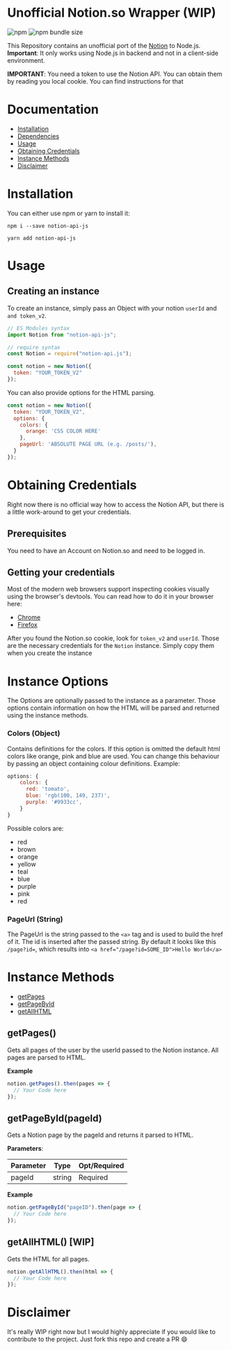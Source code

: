 # Unofficial Notion.so Wrapper (WIP)

![npm](https://img.shields.io/npm/v/notion-api-js.svg)
![npm bundle size](https://img.shields.io/bundlephobia/min/notion-api-js.svg)

This Repository contains an unofficial port of the [Notion](https://notion.so) to Node.js. **Important**: It only works using Node.js in backend and not in a client-side environment.

**IMPORTANT**: You need a token to use the Notion API. You can obtain them by reading you local cookie. You can find instructions for that

# Documentation

- [Installation](#Installation)
- [Dependencies](#Dependencies)
- [Usage](#Usage)
- [Obtaining Credentials](#Obtaining-Credentials)
- [Instance Methods](#Instance-Methods)
- [Disclaimer](#Disclaimer)

# Installation

You can either use npm or yarn to install it:

```
npm i --save notion-api-js
```

```
yarn add notion-api-js
```

# Usage

## Creating an instance

To create an instance, simply pass an Object with your notion `userId` and `and token_v2`.

```js
// ES Modules syntax
import Notion from "notion-api-js";

// require syntax
const Notion = require("notion-api.js");

const notion = new Notion({
  token: "YOUR_TOKEN_V2"
});
```

You can also provide options for the HTML parsing.

```js
const notion = new Notion({
  token: "YOUR_TOKEN_V2",
  options: {
    colors: {
      orange: 'CSS COLOR HERE'
    },
    pageUrl: 'ABSOLUTE PAGE URL (e.g. /posts/'),
  }
});
```

# Obtaining Credentials

Right now there is no official way how to access the Notion API, but there is a little work-around to get your credentials.

## Prerequisites

You need to have an Account on Notion.so and need to be logged in.

## Getting your credentials

Most of the modern web browsers support inspecting cookies visually using the browser's devtools.
You can read how to do it in your browser here:

- [Chrome](https://developers.google.com/web/tools/chrome-devtools/manage-data/cookies)
- [Firefox](https://developer.mozilla.org/en-US/docs/Tools/Storage_Inspector)

After you found the Notion.so cookie, look for `token_v2` and `userId`. Those are the necessary credentials for the `Notion` instance. Simply copy them when you create the instance

# Instance Options

The Options are optionally passed to the instance as a parameter. Those options contain information on how the HTML will be parsed and returned using the instance methods.

### Colors (Object)

Contains definitions for the colors. If this option is omitted the default html colors like orange, pink and blue are used. You can change this behaviour by passing an object containing colour definitions. Example:

```js
options: {
    colors: {
      red: 'tomato',
      blue: 'rgb(100, 149, 237)',
      purple: '#9933cc',
    }
}
```

Possible colors are:

- red
- brown
- orange
- yellow
- teal
- blue
- purple
- pink
- red

### PageUrl (String)

The PageUrl is the string passed to the `<a>` tag and is used to build the href of it. The id is inserted after the passed string.
By default it looks like this `/page?id=`, which results into `<a href="/page?id=SOME_ID">Hello World</a>`

# Instance Methods

- [getPages](<#getPages()>)
- [getPageById](<#getPageById(pageId)>)
- [getAllHTML](<#getAllHTML()>)

## getPages()

Gets all pages of the user by the userId passed to the Notion instance. All pages are parsed to HTML.

**Example**

```js
notion.getPages().then(pages => {
  // Your Code here
});
```

## getPageById(pageId)

Gets a Notion page by the pageId and returns it parsed to HTML.

**Parameters**:

| **Parameter** | **Type** | **Opt/Required** |
| ------------- | -------- | ---------------- |
| pageId        | string   | Required         |

**Example**

```js
notion.getPageById("pageID").then(page => {
  // Your Code here
});
```

## getAllHTML() [WIP]

Gets the HTML for all pages.

```js
notion.getAllHTML().then(html => {
  // Your Code here
});
```

# Disclaimer

It's really WIP right now but I would highly appreciate if you would like to contribute to the project. Just fork this repo and create a PR 😄
